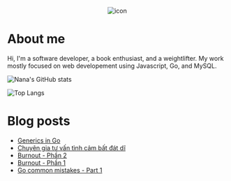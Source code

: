 <p align="center">
 <img width="auto" src="https://res.cloudinary.com/japananh/image/upload/v1638498299/Group_7_ltvipi.png" align="center" alt="icon" />
</p>

# About me

Hi, I'm a software developer, a book enthusiast, and a weightlifter. My work mostly focused on web developement using Javascript, Go, and MySQL.

![Nana's GitHub stats](https://github-readme-stats.vercel.app/api?username=japananh&theme=buefy&show_icons=true)

![Top Langs](https://github-readme-stats.vercel.app/api/top-langs/?username=japananh&layout=compact)

# Blog posts
<!-- BLOG-POST-LIST:START -->
- [Generics in Go](https://nanacoder.hashnode.dev/generics-in-go)
- [Chuyên gia tư vấn tình cảm bất đát dĩ](https://nanacoder.hashnode.dev/chuyen-gia-tu-van-tinh-cam-bat-dat-di)
- [Burnout - Phần 2](https://nanacoder.hashnode.dev/burnout-phan-2)
- [Burnout - Phần 1](https://nanacoder.hashnode.dev/burnout-phan-1)
- [Go common mistakes - Part 1](https://nanacoder.hashnode.dev/go-common-mistakes-part-1)
<!-- BLOG-POST-LIST:END -->
